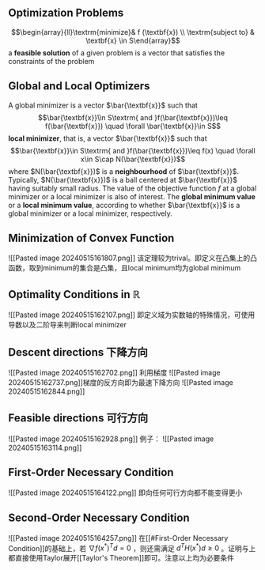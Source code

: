 ## Optimization Problems
$$\begin{array}{ll}\textrm{minimize}& f (\textbf{x}) \\ \textrm{subject to} & \textbf{x} \in S\end{array}$$
a **feasible solution** of a given problem is a vector that satisfies the constraints of the problem
## Global and Local Optimizers
A global minimizer is a vector $\bar{\textbf{x}}$ such that
$$\bar{\textbf{x}}̄\in S\textrm{ and }f(\bar{\textbf{x}})\leq f(\bar{\textbf{x}}) \quad \forall \bar{\textbf{x}}\in S$$
**local minimizer**, that is, a vector $\bar{\textbf{x}}$ such that 
$$\bar{\textbf{x}}\in S\textrm{ and }f(\bar{\textbf{x}})\leq f(x) \quad \forall x\in S\cap N(\bar{\textbf{x}})$$
where $N(\bar{\textbf{x}})$ is a **neighbourhood** of $\bar{\textbf{x}}$. Typically, $N(\bar{\textbf{x}})$ is a ball centered at $\bar{\textbf{x}}$ having suitably small radius.
The value of the objective function $f$ at a global minimizer or a local minimizer is also of interest. The **global minimum value** or a **local minimum value**, according to whether $\bar{\textbf{x}}$ is a global minimizer or a local minimizer, respectively.
## Minimization of Convex Function
![[Pasted image 20240515161807.png]]
该定理较为trival。即定义在凸集上的凸函数，取到minimum的集合是凸集，且local minimum均为global minimum
## Optimality Conditions in $\mathbb{R}$
![[Pasted image 20240515162107.png]]
即定义域为实数轴的特殊情况，可使用导数以及二阶导来判断local minimizer
## Descent directions 下降方向
![[Pasted image 20240515162702.png]]
利用梯度
![[Pasted image 20240515162737.png]]梯度的反方向即为最速下降方向
![[Pasted image 20240515162844.png]]
## Feasible directions 可行方向
![[Pasted image 20240515162928.png]]
例子：
![[Pasted image 20240515163114.png]]
## First-Order Necessary Condition
![[Pasted image 20240515164122.png]]
即向任何可行方向都不能变得更小
## Second-Order Necessary Condition
![[Pasted image 20240515164257.png]]
在[[#First-Order Necessary Condition]]的基础上，若 $\nabla f(x^*)^Td=0$ ，则还需满足 $d^TH(x^*)d\geq 0$ 。证明与上都直接使用Taylor展开[[Taylor's Theorem]]即可。注意以上均为必要条件